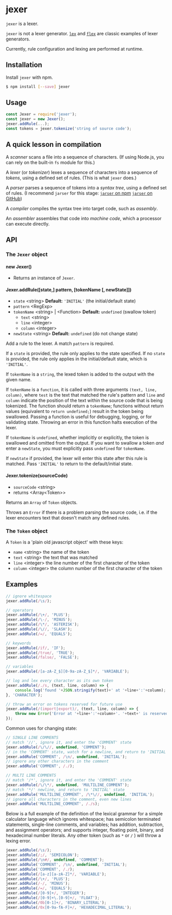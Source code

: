 # jexer

`jexer` is a lexer.

`jexer` is not a lexer generator. [`lex`](http://bxr.su/OpenBSD/usr.bin/lex/)
and [`flex`](https://github.com/westes/flex) are classic examples of lexer
generators.

Currently, rule configuration and lexing are performed at runtime.

## Installation

Install `jexer` with npm.

```bash
$ npm install [--save] jexer
```

## Usage

```js
const Jexer = require('jexer');
const jexer = new Jexer();
jexer.addRule(...);
const tokens = jexer.tokenize('string of source code');
```

## A quick lesson in compilation

A _scanner_ scans a file into a sequence of characters. (If using Node.js,
you can rely on the built-in `fs` module for this.)

A _lexer_ (or _tokenizer_) lexes a sequence of characters into a sequence of
_tokens_, using a defined set of rules. (This is what `jexer` does.)

A _parser_ parses a sequence of tokens into a _syntax tree_, using a defined
set of rules. (I recommend `jarser` for this stage: 
[`jarser` on npm](https://npmjs.com/jarser)
[`jarser` on GitHub](https://github.com/MichaelBuhler/jarser))

A _compiler_ compiles the syntax tree into target code, such as _assembly_.

An _assembler_ assembles that code into _machine code_, which a processor can
execute directly.

## API

### The `Jexer` object

#### new Jexer()

* Returns an instance of `Jexer`.

#### Jexer.addRule([state,] pattern, [tokenName [, newState]])

* `state` \<string> **Default:** `'INITIAL'` (the initial/default state)
* `pattern` \<RegExp>
* `tokenName` \<string> | \<Function> **Default:** `undefined` (swallow token)
  * `text` \<string>
  * `line` \<integer>
  * `column`  \<integer>
* `newState` \<string> **Default:** `undefined` (do not change state)

Add a rule to the lexer. A match `pattern` is required.

If a `state` is provided, the rule only applies to the state specified. If no
`state` is provided, the rule only applies in the initial/default state, which
is `'INITIAL'`.

If `tokenName` is a `string`, the lexed token is added to the output with the
given name.

If `tokenName` is a `function`, it is called with three arguments `(text, line,
column)`, where `test` is the text that matched the rule's pattern and `line`
and `column` indicate the position of the text within the source code that is
being tokenized. The function should return a `tokenName`; functions without
return values (equivalent to `return undefined;`) result in the token being
swallowed. Passing a function is useful for debugging, logging, or for
validating state. Throwing an error in this function halts execution of the
lexer.

If `tokenName` is `undefined`, whether implicitly or explicitly,
the token is swallowed and omitted from the output. If you want to swallow a
token _and_ enter a `newState`, you must explicitly pass `undefined` for
`tokenName`.

If `newState` if provided, the lexer will enter this state after this rule is
matched. Pass `'INITIAL'` to return to the default/initial state.

#### Jexer.tokenize(sourceCode)

* `sourceCode` \<string>
* returns \<Array\<Token>>

Returns an `Array` of `Token` objects.

Throws an `Error` if there is a problem parsing the source code, i.e. if the
lexer encounters text that doesn't match any defined rules.

### The `Token` object

A `Token` is a 'plain old javascript object' with these keys:

* `name` \<string> the name of the token
* `text` \<string> the text that was matched
* `line` \<integer> the line number of the first character of the token
* `column` \<integer> the column number of the first character of the token

## Examples

```js
// ignore whitespace
jexer.addRule(/\s/);

// operators
jexer.addRule(/\+/, 'PLUS');
jexer.addRule(/\-/, 'MINUS');
jexer.addRule(/\*/, 'ASTERISK');
jexer.addRule(/\//, 'SLASH');
jexer.addRule(/=/, 'EQUALS');

// keywords
jexer.addRule(/if/, 'IF');
jexer.addRule(/true/, 'TRUE');
jexer.addRule(/false/, 'FALSE');

// variables
jexer.addRule(/[a-zA-Z_$][0-9a-zA-Z_$]*/, 'VARIABLE');
```

```js
// log and lex every character as its own token
jexer.addRule(/./s, (text, line, column) => {
    console.log('found '+JSON.stringify(text)+' at '+line+':'+column);
}, 'CHARACTER');
```

```js
// throw an error on tokens reserved for future use
jexer.addRule(/(import|export)/, (text, line, column) => {
    throw new Error('Error at '+line+':'+column+'. '+text+' is reserved!');
});
```

Common uses for changing state:

```js
// SINGLE LINE COMMENTS
// match '//', ignore it, and enter the 'COMMENT' state
jexer.addRule(/\/\//, undefined, 'COMMENT');
// in the 'COMMENT' state, watch for a newline, and return to 'INITIAL' state
jexer.addRule('COMMENT', /\n/, undefined, 'INITIAL');
// ignore any other characters in the comment
jexer.addRule('COMMENT', /./);
```

```js
// MULTI LINE COMMENTS
// match '/*', ignore it, and enter the 'COMMENT' state
jexer.addRule(/\/\*/, undefined, 'MULTILINE_COMMENT');
// match '*/' newline, and return to 'INITIAL' state
jexer.addRule('MULTILINE_COMMENT', /\*\//, undefined, 'INITIAL');
// ignore all characters in the comment, even new lines
jexer.addRule('MULTILINE_COMMENT', /./s);
```

Below is a full example of the definition of the lexical grammar for a simple
calculator language which ignores whitespace; has semicolon terminated
statements, single-line comments, and variables; has addition, subtraction,
and assignment operators; and supports integer, floating point, binary, and
hexadecimal number literals. Any other token (such as `*` or `/` ) will throw
a lexing error.

```js
jexer.addRule(/\s/);
jexer.addRule(/;/, 'SEMICOLON');
jexer.addRule(/\n#/, undefined, 'COMMENT');
jexer.addRule('COMMENT', /\n/, undefined, 'INITIAL');
jexer.addRule('COMMENT', /./);
jexer.addRule(/[a-z][a-zA-Z]*/, 'VARIABLE');
jexer.addRule(/\+/, 'PLUS');
jexer.addRule(/-/, 'MINUS');
jexer.addRule(/=/, 'EQUALS');
jexer.addRule(/[0-9]+/, 'INTEGER');
jexer.addRule(/[0-9]+\.[0-9]+/, 'FLOAT');
jexer.addRule(/0b[0-1]+/, 'BINARY_LITERAL');
jexer.addRule(/0x[0-9a-fA-F]+/, 'HEXADECIMAL_LITERAL');
```


